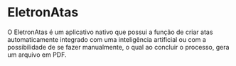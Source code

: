 # EletronAtas
O EletronAtas é um aplicativo nativo que possui a função de criar atas automaticamente integrado com uma inteligência artificial ou com a possibilidade de se fazer manualmente, o qual ao concluir o processo, gera um arquivo em PDF.